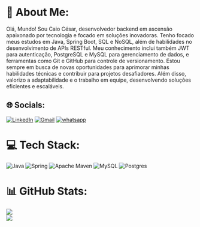 # 💫 About Me:
Olá, Mundo! Sou Caio César, desenvolvedor backend em ascensão apaixonado por tecnologia e focado em soluções inovadoras. Tenho focado meus estudos em Java, Spring Boot, SQL e NoSQL, além de habilidades no desenvolvimento de APIs RESTful. Meu conhecimento inclui também JWT para autenticação, PostgreSQL e MySQL para gerenciamento de dados, e ferramentas como Git e GitHub para controle de versionamento. Estou sempre em busca de novas oportunidades para aprimorar minhas habilidades técnicas e contribuir para projetos desafiadores. Além disso, valorizo a adaptabilidade e o trabalho em equipe, desenvolvendo soluções eficientes e escaláveis.

## 🌐 Socials:
[![LinkedIn](https://img.shields.io/badge/LinkedIn-0077B5?style=for-the-badge&logo=linkedin&logoColor=white)](https://www.linkedin.com/in/caiocesarss/)
[![Gmail](https://img.shields.io/badge/Gmail-D14836?style=for-the-badge&logo=gmail&logoColor=white)](mailto:caiogalaxy00@gmail.com?subject=&body=)
[![whatsapp](https://img.shields.io/badge/WhatsApp-25D366?style=for-the-badge&logo=whatsapp&logoColor=white)](https://wa.me/19933005910)

# 💻 Tech Stack:
![Java](https://img.shields.io/badge/java-%23ED8B00.svg?style=for-the-badge&logo=openjdk&logoColor=white) ![Spring](https://img.shields.io/badge/spring-%236DB33F.svg?style=for-the-badge&logo=spring&logoColor=white) ![Apache Maven](https://img.shields.io/badge/Apache%20Maven-C71A36?style=for-the-badge&logo=Apache%20Maven&logoColor=white) ![MySQL](https://img.shields.io/badge/mysql-4479A1.svg?style=for-the-badge&logo=mysql&logoColor=white) ![Postgres](https://img.shields.io/badge/postgres-%23316192.svg?style=for-the-badge&logo=postgresql&logoColor=white)
# 📊 GitHub Stats:
![](https://github-readme-stats.vercel.app/api?username=caiocssilva&theme=blue-green&hide_border=false&include_all_commits=false&count_private=true)<br/>
![](https://github-readme-stats.vercel.app/api/top-langs/?username=caiocssilva&theme=blue-green&hide_border=false&include_all_commits=false&count_private=true&layout=compact)
